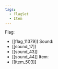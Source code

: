 ```yaml
---
tags:
  - FlagSet
  - Item
---
```

Flag:
- [[flag_11379]]
Sound:
- [[sound_17]]
- [[sound_43]]
- [[sound_44]]
Item:
- [[item_503]]
